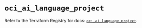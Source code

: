 # `oci_ai_language_project`

Refer to the Terraform Registry for docs: [`oci_ai_language_project`](https://registry.terraform.io/providers/oracle/oci/6.37.0/docs/resources/ai_language_project).
